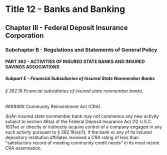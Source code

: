
# Title 12 - Banks and Banking
## Chapter III - Federal Deposit Insurance Corporation
### Subchapter B - Regulations and Statements of General Policy
#### PART 362 - ACTIVITIES OF INSURED STATE BANKS AND INSURED SAVINGS ASSOCIATIONS
##### Subpart E - Financial Subsidiaries of Insured State Nonmember Banks
###### § 362.18 Financial subsidiaries of insured state nonmember banks.
####### Community Reinvestment Act (CRA).

(b)An insured state nonmember bank may not commence any new activity subject to section 46(a) of the Federal Deposit Insurance Act (12 U.S.C. 1831w) or directly or indirectly acquire control of a company engaged in any such activity pursuant to § 362.18(a)(1), if the bank or any of its insured depository institution affiliates received a CRA rating of less than "satisfactory record of meeting community credit needs" in its most recent CRA examination.
